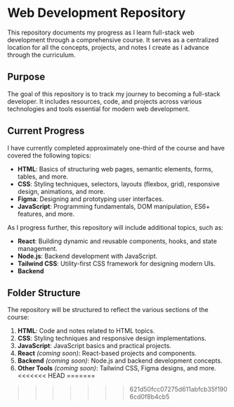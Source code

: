 # Web Development Repository

This repository documents my progress as I learn full-stack web development through a comprehensive course. It serves as a centralized location for all the concepts, projects, and notes I create as I advance through the curriculum.  

## Purpose  
The goal of this repository is to track my journey to becoming a full-stack developer. It includes resources, code, and projects across various technologies and tools essential for modern web development.  

## Current Progress  
I have currently completed approximately one-third of the course and have covered the following topics:  
- **HTML**: Basics of structuring web pages, semantic elements, forms, tables, and more.  
- **CSS**: Styling techniques, selectors, layouts (flexbox, grid), responsive design, animations, and more.
- **Figma**: Designing and prototyping user interfaces.
- **JavaScript**: Programming fundamentals, DOM manipulation, ES6+ features, and more.  

As I progress further, this repository will include additional topics, such as:  
- **React**: Building dynamic and reusable components, hooks, and state management.  
- **Node.js**: Backend development with JavaScript.  
- **Tailwind CSS**: Utility-first CSS framework for designing modern UIs.
- **Backend**

## Folder Structure  
The repository will be structured to reflect the various sections of the course:  
1. **HTML**: Code and notes related to HTML topics.  
2. **CSS**: Styling techniques and responsive design implementations.  
3. **JavaScript**: JavaScript basics and practical projects.  
4. **React** *(coming soon)*: React-based projects and components.  
5. **Backend** *(coming soon)*: Node.js and backend development concepts.  
6. **Other Tools** *(coming soon)*: Tailwind CSS, Figma designs, and more.  
<<<<<<< HEAD
=======

>>>>>>> 621d50fcc07275d611abfcb35f1906cd0f8b4cb5
